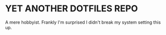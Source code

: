 YET ANOTHER DOTFILES REPO
========
A mere hobbyist. Frankly I'm surprised I didn't break my system setting this up. 
